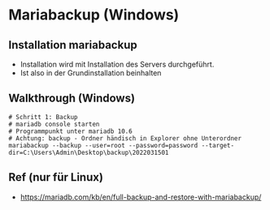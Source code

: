 # Mariabackup (Windows)

## Installation mariabackup 

  * Installation wird mit Installation des Servers durchgeführt.
  * Ist also in der Grundinstallation beinhalten


## Walkthrough (Windows)

```
# Schritt 1: Backup 
# mariadb console starten  
# Programmpunkt unter mariadb 10.6 
# Achtung: backup - Ordner händisch in Explorer ohne Unterordner 
mariabackup --backup --user=root --password=password --target-dir=C:\Users\Admin\Desktop\backup\2022031501
```


## Ref (nur für Linux)

  * https://mariadb.com/kb/en/full-backup-and-restore-with-mariabackup/
